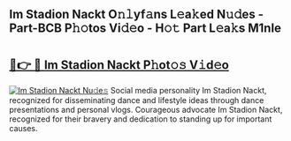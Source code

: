 ## Im Stadion Nackt O𝚗𝚕yf𝚊ns L𝚎a𝚔ed N𝚞𝚍es - Part-BCB P𝚑𝚘tos Vi𝚍𝚎o - H𝚘𝚝 Part L𝚎a𝚔s M1nIe

# <h2><a href="http://kf3z0xg.oniu.top/?m=Im+Stadion+Nackt">🔗👉 🔴 Im Stadion Nackt P𝚑ot𝚘𝚜 V𝚒d𝚎o</a></h2>

[![Im Stadion Nackt Nu𝚍e𝚜](https://i.imgur.com/0qMVB7G.gif)](http://kf3z0xg.oniu.top/?m=Im+Stadion+Nackt)
Social media personality Im Stadion Nackt, recognized for disseminating dance and lifestyle ideas through dance presentations and personal vlogs. Courageous advocate Im Stadion Nackt, recognized for their bravery and dedication to standing up for important causes.  
